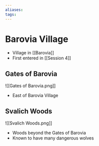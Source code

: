```yaml
---
aliases: 
tags: 
---
```


# Barovia Village

- Village in [[Barovia]]
- First entered in [[Session 4]]

## Gates of Barovia

![[Gates of Barovia.png]]

- East of Barovia Village

## Svalich Woods

![[Svalich Woods.png]]

- Woods beyond the Gates of Barovia
- Known to have many dangerous wolves